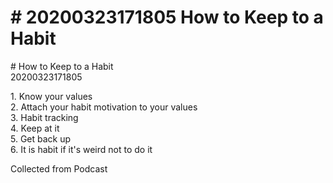# \# 20200323171805 How to Keep to a Habit

\# How to Keep to a Habit\
20200323171805

1\. Know your values\
2. Attach your habit motivation to your values\
3. Habit tracking\
4. Keep at it\
5. Get back up\
6. It is habit if it's weird not to do it

Collected from Podcast
